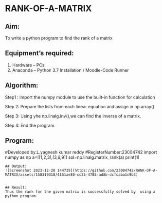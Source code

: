 # RANK-OF-A-MATRIX
## Aim:
To write a python program to find the rank of a matrix
## Equipment’s required:
1. 	Hardware – PCs
2. 	Anaconda – Python 3.7 Installation / Moodle-Code Runner
## Algorithm:
Step1 :
Import the numpy module to use the built-in function for calculation

Step 2:
Prepare the lists from each linear equation and assign in np.array()

Step 3:
Using yhe np.linalg.inv(),we can find the inverse of a matrix.

Step 4:
End the program. 
## Program:                                                                                                                                                                                                             ```                                                                          ```
#Developed by:L.yagnesh kumar reddy 
#RegisterNumber:23004742
import numpy as np
a=[[1,2,3],[3,6,9]]
sol=np.linalg.matrix_rank(a)
print(1)
```
## Output:
![Screenshot 2023-12-28 144739](https://github.com/23004742/RANK-OF-A-MATRIX/assets/150319318/4151ae80-cc35-4785-ad8b-dcfcaba1c9b3)


## Result:
Thus the rank for the given matrix is successfully solved by  using a python program.

